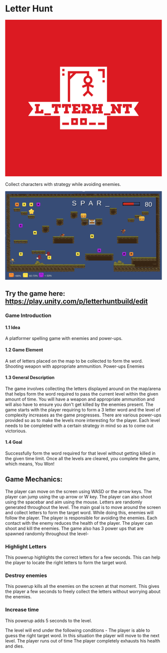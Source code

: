 # Letter Hunt
![Letter Hunt](./Misc/data/L_tterH_nt-logos.jpeg)

Collect characters with strategy while avoiding enemies.

![Final Protoype](./Misc/data/Finalprototype.png)

## Try the game here: https://play.unity.com/p/letterhuntbuild/edit

### Game Introduction
#### 1.1 Idea
A platformer spelling game with enemies and power-ups. 
#### 1.2 Game Element
A set of letters placed on the map to be collected to form the word.
Shooting weapon with appropriate ammunition.
Power-ups
Enemies  
#### 1.3 General Description
The game involves collecting the letters displayed around on the map/arena that helps form the word required to pass the current level within the given amount of time. You will have a weapon and appropriate ammunition and will also have to ensure you don't get killed by the enemies present. The game starts with the player requiring to form a 3 letter word and the level of complexity increases as the game progresses.  There are various power-ups provided so as to make the levels more interesting for the player. Each level needs to be completed with a certain strategy in mind so as to come out victorious. 
#### 1.4 Goal
Successfully form the word required for that level without getting killed in the given time limit. Once all the levels are cleared, you complete the game, which means, You Won!



## Game Mechanics:
The player can move on the screen using WASD or the arrow keys. The player can jump using the up arrow or W key. 
The player can also shoot using the spacebar and aim using the mouse.
Letters are randomly generated throughout the level. The main goal is to move around the screen and collect letters to form the target word. 
While doing this, enemies will follow the player. The player is responsible for avoiding the enemies. Each contact with the enemy reduces the health of the player. 
The player can shoot and kill the enemies.
The game also has 3 power ups that are spawned randomly throughout the level- 

### Highlight Letters

This powerup highlights the correct letters for a few seconds. This can help the player to locate the right letters to form the target word.


### Destroy enemies

This powerup kills all the enemies on the screen at that moment. This gives the player a few seconds to freely collect the letters without worrying about the enemies.


### Increase time

This powerup adds 5 seconds to the level.

 The level will end under the following conditions - 
The player is able to guess the right target word. In this situation the player will move to the next level.
The player runs out of time
The player completely exhausts his health and dies.
